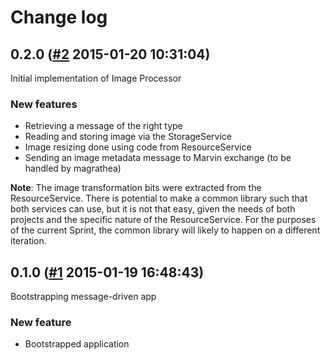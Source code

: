 # Change log

## 0.2.0 ([#2](https://git.mobcastdev.com/Marvin/image-processor/pull/2) 2015-01-20 10:31:04)

Initial implementation of Image Processor

### New features

- Retrieving a message of the right type
- Reading and storing image via the StorageService
- Image resizing done using code from ResourceService
- Sending an image metadata message to Marvin exchange (to be handled by magrathea)

**Note**: The image transformation bits were extracted from the ResourceService. There is potential to make a common library such that both services can use, but it is not that easy, given the needs of both projects and the specific nature of the ResourceService. For the purposes of the current Sprint, the common library will likely to happen on a different iteration.

## 0.1.0 ([#1](https://git.mobcastdev.com/Marvin/image-processor/pull/1) 2015-01-19 16:48:43)

Bootstrapping message-driven app

### New feature

- Bootstrapped application

